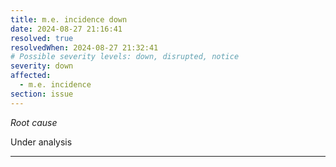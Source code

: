```yaml
---
title: m.e. incidence down
date: 2024-08-27 21:16:41
resolved: true
resolvedWhen: 2024-08-27 21:32:41
# Possible severity levels: down, disrupted, notice
severity: down
affected:
  - m.e. incidence
section: issue
---
```


*Root cause*

Under analysis

---


